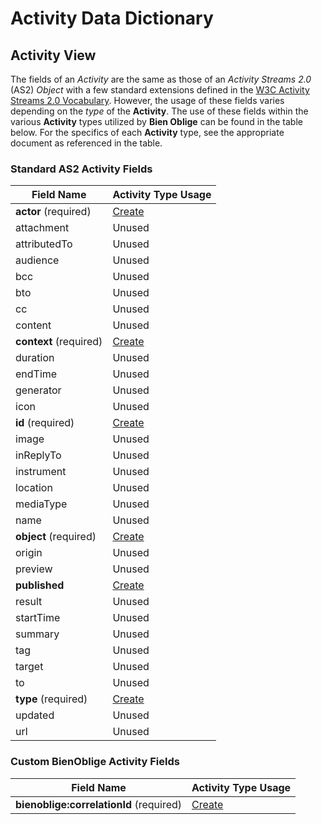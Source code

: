 # Activity Data Dictionary

## Activity View

The fields of an *Activity* are the same as those of an *Activity Streams 2.0* (AS2) *Object* with a few standard extensions defined in the [W3C Activity Streams 2.0 Vocabulary](https://w3c.github.io/activitystreams/vocabulary/). However, the usage of these fields varies depending on the *type* of the **Activity**. The use of these fields within the various **Activity** types utilized by **Bien Oblige** can be found in the table below. For the specifics of each **Activity** type, see the appropriate document as referenced in the table.

### Standard AS2 Activity Fields

| Field Name | Activity Type Usage |
| ------ | ------ |
| **actor** (required) | [Create](Activity-Create.md) |
| attachment | Unused |
| attributedTo | Unused |
| audience | Unused |
| bcc | Unused |
| bto | Unused |
| cc | Unused |
| content | Unused |
| **context** (required) | [Create](Activity-Create.md) |
| duration | Unused |
| endTime | Unused |
| generator | Unused |
| icon | Unused |
| **id** (required) | [Create](Activity-Create.md) |
| image | Unused |
| inReplyTo | Unused |
| instrument | Unused |
| location | Unused |
| mediaType | Unused |
| name | Unused |
| **object** (required) | [Create](Activity-Create.md) |
| origin | Unused |
| preview | Unused |
| **published** | [Create](Activity-Create.md) |
| result | Unused |
| startTime | Unused |
| summary | Unused |
| tag | Unused |
| target | Unused |
| to | Unused |
| **type** (required) | [Create](Activity-Create.md) |
| updated | Unused |
| url | Unused |

### Custom BienOblige Activity Fields

| Field Name | Activity Type Usage |
| ------ | ------ |
| **bienoblige:correlationId** (required) | [Create](Activity-Create.md) |
